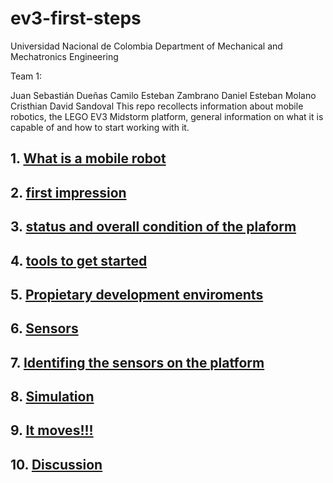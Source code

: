 # ev3-first-steps
Universidad Nacional de Colombia Department of Mechanical and Mechatronics Engineering

Team 1:

Juan Sebastián Dueñas
Camilo Esteban Zambrano
Daniel Esteban Molano
Cristhian David Sandoval
This repo recollects information about mobile robotics, the LEGO EV3 Midstorm platform, general information on what it is capable of and how to start working with it.

## 1. [What is a mobile robot](1_what_is_a_mobile_robot.md)
## 2. [first impression](2_ev3_first_impression.md)
## 3. [status and overall condition of the plaform](3_ev3_condition.md)
## 4. [tools to get started](4_tools.md)
## 5. [Propietary development enviroments](5_IDE.md)
## 6. [Sensors](6_sensors.md)
## 7. [Identifing the sensors on the platform](7_on_platform.md)
## 8. [Simulation](8_simulation.md)
## 9. [It moves!!!](9_first_steps.md)
## 10. [Discussion](10_discussion.md)

